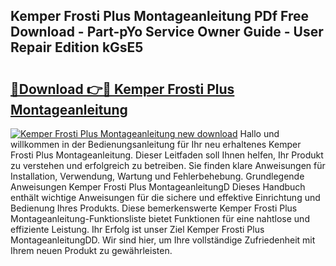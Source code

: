 ## Kemper Frosti Plus Montageanleitung PDf Free Download - Part-pYo Service Owner Guide - User Repair Edition kGsE5

# <h2><a href="http://df70up.blite.top/?on=Kemper+Frosti+Plus+Montageanleitung">🔗Download 👉🔴 Kemper Frosti Plus Montageanleitung</a></h2>

[![Kemper Frosti Plus Montageanleitung new download](https://i.imgur.com/lujVjoI.png)](http://df70up.blite.top/?on=Kemper+Frosti+Plus+Montageanleitung)
Hallo und willkommen in der Bedienungsanleitung für Ihr neu erhaltenes Kemper Frosti Plus Montageanleitung. Dieser Leitfaden soll Ihnen helfen, Ihr Produkt zu verstehen und erfolgreich zu betreiben. Sie finden klare Anweisungen für Installation, Verwendung, Wartung und Fehlerbehebung. Grundlegende Anweisungen Kemper Frosti Plus MontageanleitungD Dieses Handbuch enthält wichtige Anweisungen für die sichere und effektive Einrichtung und Bedienung Ihres Produkts. Diese bemerkenswerte Kemper Frosti Plus Montageanleitung-Funktionsliste bietet Funktionen für eine nahtlose und effiziente Leistung. Ihr Erfolg ist unser Ziel Kemper Frosti Plus MontageanleitungDD. Wir sind hier, um Ihre vollständige Zufriedenheit mit Ihrem neuen Produkt zu gewährleisten.
